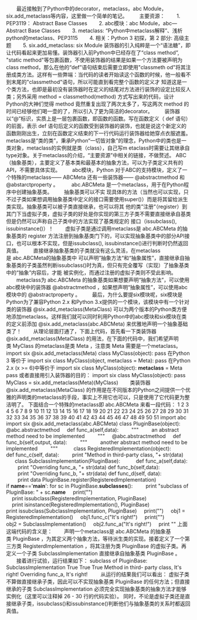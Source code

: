 　　最近接触到了Python中的decorator，metaclass，abc
Module，six.add_metaclass等内容，这里做一个简单的笔记。 　　主要资源： 　　1. PEP3119： Abstract Base
Classes 　　2. abc模块：abc Module，abc—Abstract Base Classes 　　3. metaclass:
“Python中metaclass解释”、浅析python的metaclass、PEP3115 　　4. 相关：Python 3 初探，第 2 部分:
高级主题 　　5. six.add_metaclass: six Module
装饰器的引入纯粹是一个“语法糖”，即让代码看起来更加易懂。装饰器引入前Python中已经存在了“class method”, "static
method"等包裹函数，不使用装饰器的结果是如果一个方法要被声明为class method，那么在他的“def”语句结束后需要立即使用"classmeth
od"将其注册成类方法。这样有一些弊端：当代码的读者开始读这个函数的时候，他一般看不到末尾的"classmethod"语句，所以可能直到看完整个函数的定义才
知道这是一个类方法，也即是最初没有装饰器时在定义的结尾对方法进行装饰的设定比较反人类；另外采用 method = classmethod(method)
方式写出来的代码，设计Python的大神们觉得 method 竟然重复出现了两次太多了，写这两次 method
的时间已经够他们喝一壶的了，所以引入了更为简洁的decorator。 　　装饰器以“@”标识，实质上是一层包裹函数，即函数的函数。写在函数定义（ def
语句）的前面，表示 def 语句后定义的函数受到装饰器的装饰，也就是说这个新定义的函数刚刚出生，立刻在函数定义结束的下一行代码运行装饰器给她穿点衣服遮羞。
metaclass是“类的类”，秉承Python“一切皆对象”的理念，Python中的类也是一类对象，metaclass的实例就是类（class），自己写m
etaclass时需要让其继承自type对象。关于metaclass的介绍，“主要资源”中相关的链接，不做赘述。
ABC（抽象基类），主要定义了基本类和最基本的抽象方法，可以为子类定义共有的API，不需要具体实现。 　　abc模块，Python
对于ABC的支持模块，定义了一个特殊的metaclass—— ABCMeta 还有一些装饰器—— @abstractmethod 和
@abstarctproperty 。 　　 abc.ABCMeta 是一个metaclass，用于在Python程序中创建抽象基类。 　　抽象基类可以不实
现具体的方法（当然也可以实现，只不过子类如果想调用抽象基类中定义的接口需要使用super()）而是将其留给派生类实现。抽象基类可以被子类直接继承，也可以将其
他的类”注册“（register）到其门下当虚拟子类，虚拟子类的好处是你实现的第三方子类不需要直接继承自基类但是仍然可以声称自己子类中的方法实现了基类规定的
接口（issubclass(), issubinstance()）！ 　　虚拟子类是通过调用metaclass是 abc.ABCMeta 的抽象基类的
register 方法注册到抽象基类门下的，可以实现抽象基类中的部分API接口，也可以根本不实现，但是issubclass(),
issubinstance()进行判断时仍然返回真值。 　　直接继承抽象基类的子类就没有这么灵活，在metaclass是 abc.ABCMeta的抽象基类中
可以声明”抽象方法“和“抽象属性”，直接继承自抽象基类的子类虽然判断issubclass()时为真，但只有完全覆写（实现）了抽象基类中的“抽象”内容后，才能
被实例化，而通过注册的虚拟子类则不受此影响。 　　metaclass为 abc.ABCMeta
的抽象基类如果想要声明“抽象方法”，可以使用abc模块中的装饰器 @abstractmethod ，如果想声明“抽象属性”，可以使用abc模块中的
@abstractproperty 。 　　最后，为什么要提six模块呢，six模块是Python为了兼容Python 2.x 和Python
3.x提供的一个模块，该模块中有一个针对类的装饰器 @six.add_metaclass(MetaClass)
可以为两个版本的Python类方便地添加metaclass。这样我们就可以同时利用Python中的abc模块和six模块在类的定义前添加
@six.add_metaclass(abc.ABCMeta) 来优雅地声明一个抽象基础类了！ 　　从理论层面打通了，下面上代码，首先看一下类装饰器
@six.add_metaclass(MetaClass) 的用法，在下面的代码中，我们希望声明类 MyClass 的metaclass是类 Meta
，注意类 Meta 需要是一个metaclass。 import six @six.add_metaclass(Meta) class
MyClass(object): pass 在Python 3 等价于 import six class MyClass(object, metaclass
= Meta): pass 在Python 2.x (x >= 6)中等价于 import six class MyClass(object):
__metaclass__ = Meta pass 或者直接用引入装饰器的目的： import six class MyClass(object):
pass MyClass = six.add_metaclass(Meta)(MyClass) 　　类装饰器
@six.add_metaclass(MetaClass)
的作用是在不同版本的Python之间提供一个优雅的声明类的metaclass的手段，事实上不用它也可以，只是使用了它代码更为整洁明了。
下面结合一个特殊的metaclass即 abc.ABCMeta 来看一段代码： 1 2 3 4 5 6 7 8 9 10 11 12 13 14 15 16
17 18 19 20 21 22 23 24 25 26 27 28 29 30 31 32 33 34 35 36 37 38 39 40 41 42
43 44 45 46 47 48 49 50 51 import abc import six
@six.add_metaclass(abc.ABCMeta) class PluginBase(object):
@abc.abstractmethod     def func_a(self,data):         """         an abstract
method need to be implemented         """     @abc.abstractmethod     def
func_b(self,output, data):         """         another abstract method need to
be implemented         """           class RegisteredImplementation(object):
def func_c(self, data):         print "Method in third-party class, "+
str(data)       class SubclassImplementation(PluginBase):           def
func_a(self,data):         print "Overriding func_a, "+ str(data)
def func_b(self,data):         print "Overriding func_b, "+ str(data)
def func_d(self, data):         print data
PluginBase.register(RegisteredImplementation)   if __name__=='__main__':
for sc in PluginBase.__subclasses__():         print "subclass of PluginBase:
" + sc.__name__     print("")     print issubclass(RegisteredImplementation,
PluginBase)     print isinstance(RegisteredImplementation(), PluginBase)
print issubclass(SubclassImplementation, PluginBase)     print("")     obj1 =
RegisteredImplementation()     obj1.func_c("It's right!")     print("")
obj2 = SubclassImplementation()     obj2.func_a("It's right!")     print ""
上面这端代码的含义是： 　　声明一个metaclass是 abc.ABCMeta 的抽象基类 PluginBase
，为其定义两个抽象方法，等待派生类的实现。接着定义了一个第三方类 RegisterdImplementation ，将其注册为类 PluginBase
的虚拟子类。再定义一个子类 SubclassImplementation 直接继承自抽象基类 PluginBase 。 　　接着进行试验，运行结果如下：
subclass of PluginBase: SubclassImplementation True True True Method in third-
party class, It's right! Overriding func_a, It's right!  　　从运行的结果我们可以看出：
虚拟子类不算做直接继承子类，因此可以不实现抽象基类 PluginBase 的任何方法；但直接继承的子类 SubclassImplementation
必须完全实现抽象基类的抽象方法才能够实例化（这里可以注释掉 26 - 30 行的代码实验）。
同时，不论是虚拟子类还是直接继承子类，issubclass()和issubinstance()判断他们与抽象基类的关系时都返回真值。

